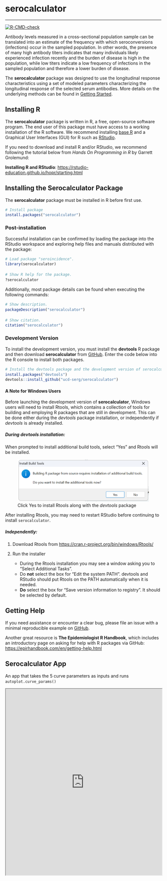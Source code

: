 serocalculator
================

<!-- README.md is generated from README.Rmd. Please edit that file -->

------------------------------------------------------------------------

<!-- badges: start -->

[![R-CMD-check](https://github.com/UCD-SERG/serocalculator/workflows/R-CMD-check/badge.svg)](https://github.com/UCD-SERG/serocalculator/actions)
<!-- badges: end -->

Antibody levels measured in a cross–sectional population sample can be
translated into an estimate of the frequency with which seroconversions
(infections) occur in the sampled population. In other words, the
presence of many high antibody titers indicates that many individuals
likely experienced infection recently and the burden of disease is high
in the population, while low titers indicate a low frequency of
infections in the sampled population and therefore a lower burden of
disease.

The **serocalculator** package was designed to use the longitudinal
response characteristics using a set of modeled parameters
characterizing the longitudinal response of the selected serum
antibodies. More details on the underlying methods can be found in
[Getting
Started](https://ucd-serg.github.io/serocalculator/articles/serocalculator.html).

## Installing R

The **serocalculator** package is written in R, a free, open-source
software program. The end user of this package must have access to a
working installation of the R software. We recommend installing [base
R](https://cran.r-project.org/) and a Graphical User Interfaces (GUI)
for R such as [RStudio](https://posit.co/products/open-source/rstudio/).

If you need to download and install R and/or RStudio, we recommend
following the tutorial below from *Hands On Programming in R* by Garrett
Grolemund:

**Installing R and RStudio**:
<https://rstudio-education.github.io/hopr/starting.html>

## Installing the Serocalculator Package

The **serocalculator** package must be installed in R before first use.

``` r
# Install package
install.packages("serocalculator")
```

### Post-installation

Successful installation can be confirmed by loading the package into the
RStudio workspace and exploring help files and manuals distributed with
the package:

``` r
# Load package "seroincidence".
library(serocalculator)

# Show R help for the package.
?serocalculator
```

Additionally, most package details can be found when executing the
following commands:

``` r
# Show description.
packageDescription("serocalculator")

# Show citation.
citation("serocalculator")
```

### Development Version

To install the development version, you must install the **devtools** R
package and then download **serocalculator** from
[GitHub](https://github.com/). Enter the code below into the R console
to install both packages.

``` r
# Install the devtools package and the development version of serocalculator
install.packages("devtools")
devtools::install_github("ucd-serg/serocalculator")
```

#### A Note for Windows Users

Before launching the development version of **serocalculator**, Windows
users will need to install Rtools, which contains a collection of tools
for building and employing R packages that are still in development.
This can be done either during the *devtools* package installation, or
independently if *devtools* is already installed.

##### During devtools installation:

When prompted to install additional build tools, select “Yes” and Rtools
will be installed.

<figure>
<img src="man/figures/Rtools1.png"
alt="Click Yes to install Rtools along with the devtools package" />
<figcaption aria-hidden="true">Click Yes to install Rtools along with
the <em>devtools</em> package</figcaption>
</figure>

After installing Rtools, you may need to restart RStudio before continuing to install `serocalculator`.

##### Independently:

1.  Download Rtools from
    <https://cran.r-project.org/bin/windows/Rtools/>

2.  Run the installer

    - During the Rtools installation you may see a window asking you to
      “Select Additional Tasks”.
    - Do **not** select the box for “Edit the system PATH”. devtools and
      RStudio should put Rtools on the PATH automatically when it is
      needed.
    - **Do** select the box for “Save version information to registry”.
      It should be selected by default.



## Getting Help

If you need assistance or encounter a clear bug, please file an issue
with a minimal reproducible example on
[GitHub](https://github.com/UCD-SERG/serocalculator/issues).

Another great resource is **The Epidemiologist R Handbook**, which
includes an introductory page on asking for help with R packages via
GitHub: <https://epirhandbook.com/en/getting-help.html>

## Serocalculator App

An app that takes the 5 curve parameters as inputs and runs
`autoplot.curve_params()`

<iframe src="https://ucdserg.shinyapps.io/shiny_decay_curve/?showcase=0" width="100%" height="600px" data-external="1">
</iframe>
